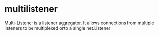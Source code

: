 # multilistener
Multi-Listener is a listener aggregator. It allows connections from multiple listeners to be multiplexed onto a single net.Listener
